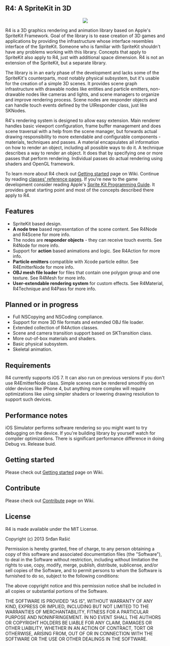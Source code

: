 R4: A SpriteKit in 3D
---------------------

<p align="center">
  <img src="https://dl.dropboxusercontent.com/u/25219211/r4ss.png" />
</p>

R4 is a 3D graphics rendering and animation library based on Apple's SpriteKit Framework. Goal of the library is to ease creation of 3D games and applications by providing the infrastructure whose interface resembles interface of the SpriteKit. Someone who is familiar with SpriteKit shouldn't have any problems working with this library. Concepts that apply to SpriteKit also apply to R4, just with additional space dimension. R4 is not an extension of the SpriteKit, but a separate library.

The library is in an early phase of the development and lacks some of the SpriteKit's counterparts, most notably physical subsystem, but it's usable for the creation of a simple 3D scenes. It provides scene graph infrastructure with drawable nodes like entities and particle emitters, non-drawable nodes like cameras and lights, and scene managers to organize and improve rendering process. Scene nodes are responder objects and can handle touch events defined by the UIResponder class, just like SKNodes.

R4's rendering system is designed to allow easy extension. Main renderer handles basic viewport configuration, frame buffer management and does scene traversal with a help from the scene manager, but forwards actual drawing responsibility to more extendable and configurable components - materials, techniques and passes. A material encapsulates all information on how to render an object, including all possible ways to do it. A technique describes a way to render an object. It does that by specifying one or more passes that perform rendering. Individual passes do actual rendering using shaders and OpenGL framework.

To learn more about R4 check out [Getting started](https://github.com/srdanrasic/R4/wiki/Getting-started) page on Wiki. Continue by reading [classes' reference pages](http://srdanrasic.github.io/R4/docs/). If you're new to the game development consider reading Apple's [Sprite Kit Programming Guide](https://developer.apple.com/library/mac/documentation/GraphicsAnimation/Conceptual/SpriteKit_PG/Introduction/Introduction.html). It provides great starting point and most of the concepts described there apply to R4.


Features
--------

* SpriteKit based design.
* **A node tree** based representation of the scene content. See R4Node and R4Scene for more info.
* The nodes are **responder objects** - they can receive touch events. See R4Node for more info.
* Support for **action** based animations and logic. See R4Action for more info.
* **Particle emitters** compatible with Xcode particle editor. See R4EmitterNode for more info.
* **OBJ mesh file loader** for files that contain one polygon group and one texture. See R4Mesh for more info.
* **User-extendable rendering system** for custom effects. See R4Material, R4Technique and R4Pass for more info.

Planned or in progress
----------------------

* Full NSCopying and NSCoding compliance.
* Support for more 3D file formats and extended OBJ file loader.
* Extended collection of R4Action classes.
* Scene and camera transition support based on SKTransition class.
* More out-of-box materials and shaders.
* Basic physical subsystem.
* Skeletal animation.

Requirements
------------

R4 currently supports iOS 7. It can also run on previous versions if you don't use R4EmitterNode class. Simple scenes can be rendered smoothly on older devices like iPhone 4, but anything more complex will require optimizations like using simpler shaders or lowering drawing resolution to support such devices.

Performance notes
-----------------
iOS Simulator performs software rendering so you might want to try debugging on the device. If you're building library by yourself watch for compiler optimizations. There is significant performance difference in doing Debug vs. Release buid.

Getting started
---------------

Please check out [Getting started](https://github.com/srdanrasic/R4/wiki/Getting-started) page on Wiki.


Contribute
----------

Please check out [Contribute](https://github.com/srdanrasic/R4/wiki/Contribute) page on Wiki.

License
-------

R4 is made available under the MIT License.

Copyright (c) 2013 Srđan Rašić

Permission is hereby granted, free of charge, to any person obtaining a copy of
this software and associated documentation files (the "Software"), to deal in
the Software without restriction, including without limitation the rights to
use, copy, modify, merge, publish, distribute, sublicense, and/or sell copies of
the Software, and to permit persons to whom the Software is furnished to do so,
subject to the following conditions:

The above copyright notice and this permission notice shall be included in all
copies or substantial portions of the Software.

THE SOFTWARE IS PROVIDED "AS IS", WITHOUT WARRANTY OF ANY KIND, EXPRESS OR
IMPLIED, INCLUDING BUT NOT LIMITED TO THE WARRANTIES OF MERCHANTABILITY, FITNESS
FOR A PARTICULAR PURPOSE AND NONINFRINGEMENT. IN NO EVENT SHALL THE AUTHORS OR
COPYRIGHT HOLDERS BE LIABLE FOR ANY CLAIM, DAMAGES OR OTHER LIABILITY, WHETHER
IN AN ACTION OF CONTRACT, TORT OR OTHERWISE, ARISING FROM, OUT OF OR IN
CONNECTION WITH THE SOFTWARE OR THE USE OR OTHER DEALINGS IN THE SOFTWARE.
